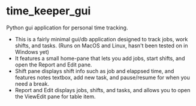 # time_keeper_gui
Python gui application for personal time tracking.

* This is a fairly minimal gui/db application designed to track jobs, work shifts, and tasks. (Runs on MacOS and Linux, hasn't been tested on in Windows yet)
* It features a small home-pane that lets you add jobs, start shifts, and open the Report and Edit pane.
* Shift pane displays shift info such as job and elappsed time, and features notes textbox, add new task, and pause/resume for when you need a break.
* Report and Edit displays jobs, shifts, and tasks, and allows you to open the ViewEdit pane for table item.
